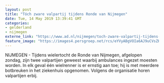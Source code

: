 ```yaml
---
layout: post
title: "Tóch zware valpartij tijdens Ronde van Nijmegen"
date: Tue, 14 May 2019 13:39:41 GMT
categories: 
- gelderland 
- nijmegen 
externe_link: "https://www.ad.nl/nijmegen/toch-zware-valpartij-tijdens-ronde-van-nijmegen~a1773404/"
feature_image: "https://images4.persgroep.net/rcs/eYVyABgVOIa6AJ9uCVsZHgoN5ho/diocontent/148082772/_fitwidth/400/?appId=21791a8992982cd8da851550a453bd7f&quality=0.7"
---
```


NIJMEGEN - Tijdens wielertocht de Ronde van Nijmegen, afgelopen zondag, zijn twee valpartijen geweest waarbij ambulances ingezet moesten worden. In elk geval één wielrenner is er ernstig aan toe; hij is met meerdere botbreuken in het ziekenhuis opgenomen. Volgens de organisatie horen valpartijen erbij.
